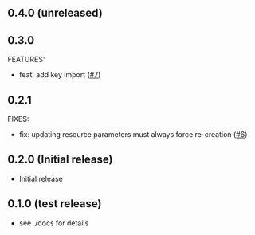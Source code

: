 ## 0.4.0 (unreleased)

## 0.3.0 

FEATURES:
* feat: add key import ([#7](https://github.com/Schumann-IT/terraform-provider-azureadb2c/pull/7))

## 0.2.1

FIXES:
* fix: updating resource parameters must always force re-creation ([#6](https://github.com/Schumann-IT/terraform-provider-azureadb2c/pull/6))

## 0.2.0 (Initial release)

- Initial release

## 0.1.0 (test release)

- see ./docs for details
